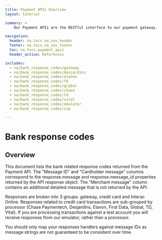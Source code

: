 ```yaml
---
title: Payment APIs Overview
layout: tutorial

summary: >
    Our Payment APIs are the RESTful interface to our payment gateway.

navigation:
  header: na.tocs.na_nav_header
  footer: na.tocs.na_nav_footer
  toc: na.tocs.payment_apis
  header_active: References

includes:
  - na/bank_response_codes/gateway
  - na/bank_response_codes/desjardins
  - na/bank_response_codes/elavon
  - na/bank_response_codes/fd
  - na/bank_response_codes/global
  - na/bank_response_codes/chase
  - na/bank_response_codes/td
  - na/bank_response_codes/vital
  - na/bank_response_codes/emulator
  - na/bank_response_codes/iop

---
```


# Bank response codes
## Overview

This document lists the bank related response codes returned from the Payment API. The "Message ID" and "Cardholder message" columns correspond to the response.message and response.message_id properties returned by the API response object. The "Merchant message" column contains an additional detailed message that is not returned by the API.

Responses are broken into 3 groups: gateway, credit card and Interac Online.
Responses related to credit card transactions are sub-grouped by processor (Chase Paymentech, Desjardins, Elavon, First Data, Global, TD, Vital). If you are processing transactions against a test account you will receive responses from our emulator, rather than a processor.

You should only map your responses handlers against message IDs as message strings are not guaranteed to be consistent over time.
